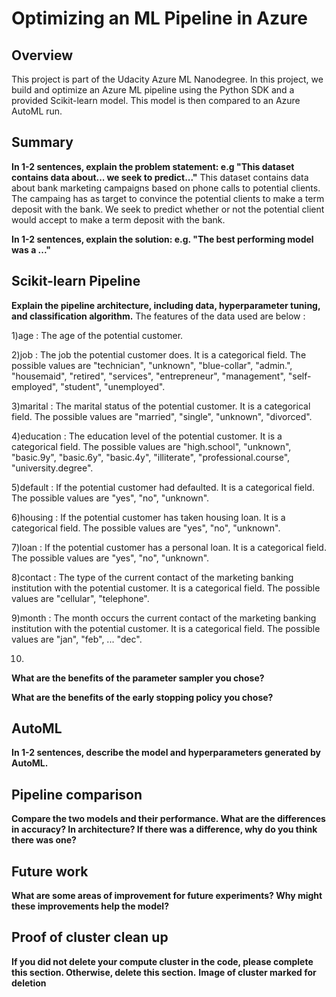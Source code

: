 # Optimizing an ML Pipeline in Azure

## Overview
This project is part of the Udacity Azure ML Nanodegree.
In this project, we build and optimize an Azure ML pipeline using the Python SDK and a provided Scikit-learn model.
This model is then compared to an Azure AutoML run.

## Summary
**In 1-2 sentences, explain the problem statement: e.g "This dataset contains data about... we seek to predict..."**
This dataset contains data about bank marketing campaigns based on phone calls to potential clients. The campaing has as target to
convince the potential clients to make a term deposit with the bank. We seek to predict whether or not the potential client would 
accept to make a term deposit with the bank.


**In 1-2 sentences, explain the solution: e.g. "The best performing model was a ..."**

## Scikit-learn Pipeline
**Explain the pipeline architecture, including data, hyperparameter tuning, and classification algorithm.**
The features of the data used are below : 

1)age : The age of the potential customer.

2)job : The job the potential customer does. It is a categorical field. The possible values are "technician", "unknown", "blue-collar", "admin.", "housemaid", "retired", "services", "entrepreneur", "management", "self-employed", "student", "unemployed".

3)marital : The marital status of the potential customer. It is a categorical field. The possible values are "married", "single", "unknown", "divorced".

4)education : The education level of the potential customer. It is a categorical field. The possible values are "high.school", "unknown", "basic.9y", "basic.6y", "basic.4y", "illiterate", "professional.course", "university.degree".

5)default : If the potential customer had defaulted. It is a categorical field. The possible values are "yes", "no", "unknown".

6)housing : If the potential customer has taken housing loan. It is a categorical field. The possible values are "yes", "no", "unknown".

7)loan : If the potential customer has a personal loan. It is a categorical field. The possible values are "yes", "no", "unknown".

8)contact : The type of the current contact of the marketing banking institution with the potential customer. It is a categorical field. The possible values are "cellular", "telephone".

9)month : The month occurs the current contact of the marketing banking institution with the potential customer. It is a categorical field. The possible values are "jan", "feb", ... "dec".

10)




**What are the benefits of the parameter sampler you chose?**

**What are the benefits of the early stopping policy you chose?**

## AutoML
**In 1-2 sentences, describe the model and hyperparameters generated by AutoML.**

## Pipeline comparison
**Compare the two models and their performance. What are the differences in accuracy? In architecture? If there was a difference, why do you think there was one?**

## Future work
**What are some areas of improvement for future experiments? Why might these improvements help the model?**

## Proof of cluster clean up
**If you did not delete your compute cluster in the code, please complete this section. Otherwise, delete this section.**
**Image of cluster marked for deletion**
